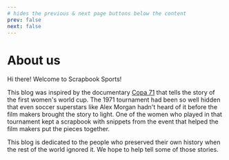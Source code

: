 ```yaml
---
# hides the previous & next page buttons below the content
prev: false
next: false
---
```


# About us

Hi there! Welcome to Scrapbook Sports!

This blog was inspired by the documentary [Copa 71](https://www.imdb.com/title/tt18163414/) that tells the story of the first women's world cup. The 1971 tournament had been so well hidden that even soccer superstars like Alex Morgan hadn't heard of it before the film makers brought the story to light. One of the women who played in that tournament kept a scrapbook with snippets from the event that helped the film makers put the pieces together. 

This blog is dedicated to the people who preserved their own history when the rest of the world ignored it. We hope to help tell some of those stories.
